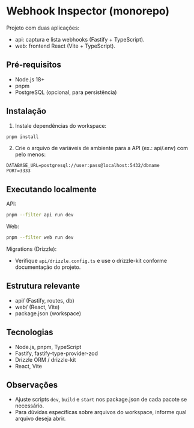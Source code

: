 # Webhook Inspector (monorepo)

Projeto com duas aplicações:
- api: captura e lista webhooks (Fastify + TypeScript).
- web: frontend React (Vite + TypeScript).

## Pré-requisitos
- Node.js 18+
- pnpm
- PostgreSQL (opcional, para persistência)

## Instalação
1. Instale dependências do workspace:
```sh
pnpm install
```

2. Crie o arquivo de variáveis de ambiente para a API (ex.: api/.env) com pelo menos:
```
DATABASE_URL=postgresql://user:pass@localhost:5432/dbname
PORT=3333
```

## Executando localmente
API:
```sh
pnpm --filter api run dev
```

Web:
```sh
pnpm --filter web run dev
```

Migrations (Drizzle):
- Verifique `api/drizzle.config.ts` e use o drizzle-kit conforme documentação do projeto.

## Estrutura relevante
- api/ (Fastify, routes, db)
- web/ (React, Vite)
- package.json (workspace)

## Tecnologias
- Node.js, pnpm, TypeScript
- Fastify, fastify-type-provider-zod
- Drizzle ORM / drizzle-kit
- React, Vite

## Observações
- Ajuste scripts `dev`, `build` e `start` nos package.json de cada pacote se necessário.
- Para dúvidas específicas sobre arquivos do workspace, informe qual arquivo deseja abrir.